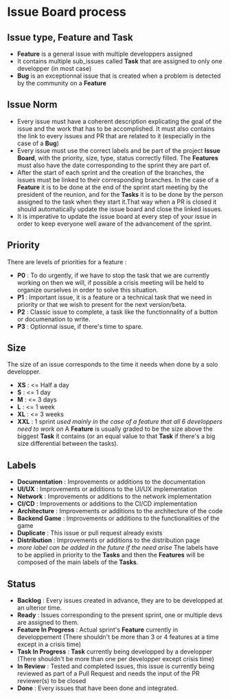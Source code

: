 # Issue Board process

## Issue type, Feature and Task

* __Feature__ is a general issue with multiple developpers assigned
* It contains multiple sub_issues called __Task__ that are assigned to only one developper (in most case)
* __Bug__ is an exceptionnal issue that is created when a problem is detected by the community on a __Feature__

## Issue Norm

* Every issue must have a coherent description explicating the goal of the issue and the work that has to be accomplished. It must also contains the link to every issues and PR that are related to it (especially in the case of a __Bug__)
* Every issue must use the correct labels and be part of the project __Issue Board__, with the priority, size, type, status correctly filled. The __Features__ must also have the date corresponding to the sprint they are part of.
* After the start of each sprint and the creation of the branches, the issues must be linked to their corresponding branches. In the case of a __Feature__ it is to be done at the end of the sprint start meeting by the president of the reunion, and for the __Tasks__ it is to be done by the person assigned to the task when they start it.That way when a PR is closed it should automatically update the issue board and close the linked issues.
* It is imperative to update the issue board at every step of your issue in order to keep everyone well aware of the advancement of the sprint.

## Priority

There are levels of priorities for a feature :

* __P0__ : To do urgently, if we have to stop the task that we are currently working on then we will, if possible a crisis meeting will be held to organize ourselves in order to solve this situation.
* __P1__ : Important issue, it is a feature or a technical task that we need in priority or that we wish to present for the next version/beta.
* __P2__ : Classic issue to complete, a task like the functionnality of a button or documenation to write.
* __P3__ : Optionnal issue, if there's time to spare.

## Size

The size of an issue corresponds to the time it needs when done by a solo developper.

* __XS__ : <= Half a day
* __S__ : <= 1 day
* __M__ : <= 3 days
* __L__ : <= 1 week
* __XL__ : <= 3 weeks
* __XXL__ : 1 sprint *used mainly in the case of a feature that all 6 developpers need to work on*
A __Feature__ is usually graded to be the size above the biggest __Task__ it contains (or an equal value to that __Task__ if there's a big size differential between the tasks).

## Labels

* __Documentation__ :  Improvements or additions to the documentation
* __UI/UX__ : Improvements or additions to the UI/UX implementation
* __Network__ : Improvements or additions to the network implementation
* __CI/CD__ : Improvements or additions to the CI/CD implementation
* __Architecture__ : Improvements or additions to the architecture of the code
* __Backend Game__ : Improvements or additions to the functionalities of the game
* __Duplicate__ : This issue or pull request already exists
* __Distribution__ : Improvements or additions to the distribution page
* *more label can be added in the future if the need arise*
The labels have to be applied in priority to the __Tasks__ and then the __Features__ will be composed of the main labels of the __Tasks__.

## Status

* __Backlog__ : Every issues created in advance, they are to be developped at an ulterior time.
* __Ready__ : Issues corresponding to the present sprint, one or multiple devs are assigned to them.
* __Feature In Progress__ : Actual sprint's __Feature__ currently in developpement (There shouldn't be more than 3 or 4 features at a time except in a crisis time)
* __Task In Progress__ : __Task__ currently being developped by a developper (There shouldn't be more than one per developper except crisis time)
* __In Review__ : Tested and completed issues, this issue is currently being reviewed as part of a Pull Request and needs the input of the PR reviewer(s) to be closed
* __Done__ : Every issues that have been done and integrated.

